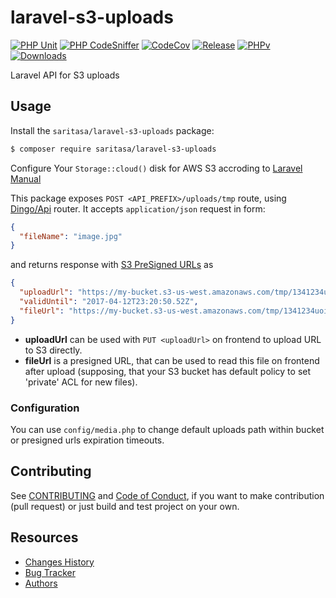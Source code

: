 # laravel-s3-uploads

[![PHP Unit](https://github.com/Saritasa/php-laravel-s3-uploads/workflows/PHP%20Unit/badge.svg)](https://github.com/Saritasa/php-laravel-s3-uploads/actions)
[![PHP CodeSniffer](https://github.com/Saritasa/php-laravel-s3-uploads/workflows/PHP%20Codesniffer/badge.svg)](https://github.com/Saritasa/php-laravel-s3-uploads/actions)
[![CodeCov](https://codecov.io/gh/Saritasa/php-laravel-s3-uploads/branch/master/graph/badge.svg)](https://codecov.io/gh/Saritasa/php-laravel-s3-uploads)
[![Release](https://img.shields.io/github/release/Saritasa/php-laravel-s3-uploads.svg)](https://github.com/Saritasa/php-laravel-s3-uploads/releases)
[![PHPv](https://img.shields.io/packagist/php-v/saritasa/laravel-s3-uploads.svg)](http://www.php.net)
[![Downloads](https://img.shields.io/packagist/dt/saritasa/laravel-s3-uploads.svg)](https://packagist.org/packages/saritasa/laravel-s3-uploads)

Laravel API for S3 uploads

## Usage

Install the ```saritasa/laravel-s3-uploads``` package:

```bash
$ composer require saritasa/laravel-s3-uploads
```

Configure Your `Storage::cloud()` disk for AWS S3 accroding to [Laravel Manual](https://laravel.com/docs/filesystem#driver-prerequisites)

This package exposes `POST <API_PREFIX>/uploads/tmp` route, using [Dingo/Api](https://github.com/dingo/api) router.
It accepts `application/json` request in form:
```json
{
  "fileName": "image.jpg"
}
```
and returns response with [S3 PreSigned URLs](https://laravel.com/docs/6.x/filesystem#file-urls) as 
```json
{
  "uploadUrl": "https://my-bucket.s3-us-west.amazonaws.com/tmp/1341234uoi123lhkj1.jpg?<WRITE_SIGNATURE=...>",
  "validUntil": "2017-04-12T23:20:50.52Z",
  "fileUrl": "https://my-bucket.s3-us-west.amazonaws.com/tmp/1341234uoi123lhkj1.jpg?<READ_SIGNATURE=...>"
}
```
* **uploadUrl** can be used with `PUT <uploadUrl>` on frontend to upload URL to S3 directly.  
* **fileUrl** is a presigned URL, that can be used to read this file on frontend after upload
 (supposing, that your S3 bucket has default policy to set 'private' ACL for new files).
 

### Configuration
You can use `config/media.php` to change default uploads path within bucket or presigned urls expiration timeouts.

## Contributing
See [CONTRIBUTING](CONTRIBUTING.md) and [Code of Conduct](CONDUCT.md),
if you want to make contribution (pull request)
or just build and test project on your own.

## Resources

* [Changes History](CHANGES.md)
* [Bug Tracker](https://github.com/Saritasa/php-laravel-s3-uploads/issues)
* [Authors](https://github.com/Saritasa/php-laravel-s3-uploads/contributors)
